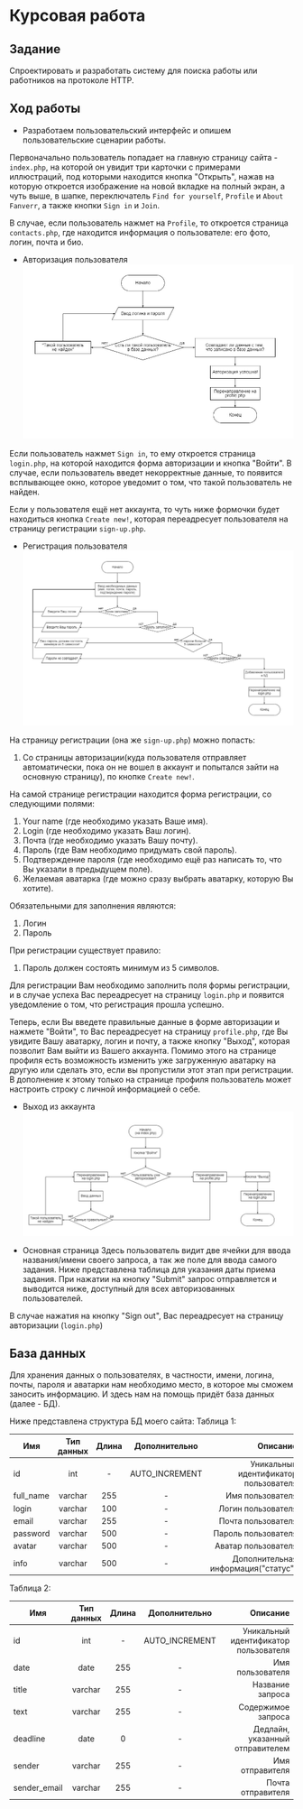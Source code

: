 # Курсовая работа
## Задание
Спроектировать и разработать систему для поиска работы или работников на протоколе HTTP.
## Ход работы
- Разработаем пользовательский интерфейс и опишем пользовательские сценарии работы.

Первоначально пользователь попадает на главную страницу сайта - `index.php`, на которой он увидит три карточки с примерами иллюстраций, под которыми находится кнопка "Открыть", нажав на которую откроется изображение на новой вкладке на полный экран, а чуть выше, в шапке, переключатель `Find for yourself`, `Profile` и `About Fanverr`, а также кнопки `Sign in` и `Join`.

В случае, если пользователь нажмет на `Profile`, то откроется страница `contacts.php`, где находится информация о пользователе: его фото, логин, почта и био. 

- Авторизация пользователя
![Рис. 1 - Авторизация](https://github.com/AnnaNapolskikh/Anna-lab/blob/main/1img.jpg)

Если пользователь нажмет `Sign in`, то ему откроется страница `login.php`, на которой находится форма авторизации и кнопка "Войти". 
В случае, если пользователь введет некорректные данные, то появится всплывающее окно, которое уведомит о том, что такой пользователь не найден.


Если у пользователя ещё нет аккаунта, то чуть ниже формочки будет находиться кнопка `Create new!`, которая переадресует пользователя на страницу регистрации `sign-up.php`.

- Регистрация пользователя
![Рис. 2 - Регистрация](https://github.com/AnnaNapolskikh/Anna-lab/blob/main/3img.jpg)

На страницу регистрации (она же `sign-up.php`) можно попасть:
1. Со страницы авторизации(куда пользователя отправляет автоматически, пока он не вошел в аккаунт и попытался зайти на основную страницу), по кнопке `Create new!`.

На самой странице регистрации находится форма регистрации, со следующими полями:
1. Your name (где необходимо указать Ваше имя).
2. Login (где необходимо указать Ваш логин).
3. Почта (где необходимо указать Вашу почту).
4. Пароль (где Вам необходимо придумать свой пароль).
5. Подтверждение пароля (где необходимо ещё раз написать то, что Вы указали в предыдущем поле).
6. Желаемая аватарка (где можно сразу выбрать аватарку, которую Вы хотите).

Обязательными для заполнения являются:
1. Логин
2. Пароль

При регистрации существует правило:
1. Пароль должен состоять минимум из 5 символов.

Для регистрации Вам необходимо заполнить поля формы регистрации, и в случае успеха Вас переадресует на страницу `login.php` и появится уведомление о том, что регистрация прошла успешно.



Теперь, если Вы введете правильные данные в форме авторизации и нажмете "Войти", то Вас переадресует на страницу `profile.php`, где Вы увидите Вашу аватарку, логин и почту, а также кнопку "Выход", которая позволит Вам выйти из Вашего аккаунта. Помимо этого на странице профиля есть возможность изменить уже загруженную аватарку на другую или сделать это, если вы пропустили этот этап при регистрации. В дополнение к этому только на странице профиля пользователь может настроить строку с личной информацией о себе.

- Выход из аккаунта
![Рис. 3 - Выход](https://github.com/AnnaNapolskikh/Anna-lab/blob/main/2img.jpg)

- Основная страница
Здесь пользователь видит две ячейки для ввода названия/имени своего запроса, а так же поле для ввода самого задания. Ниже представлена таблица для указания даты приема задания. При нажатии на кнопку "Submit" запрос отправляется и выводится ниже, доступный для всех авторизованных пользователей.

В случае нажатия на кнопку "Sign out", Вас переадресует на страницу авторизации (`login.php`)



## База данных

Для хранения данных о пользователях, в частности, имени, логина, почты, пароля и аватарки нам необходимо место, в которое мы сможем заносить информацию. И здесь нам на помощь придёт база данных (далее - БД). 

Ниже представлена структура БД моего сайта:
Таблица 1: 

| Имя | Тип данных | Длина| Дополнительно| Описание |
|----------|:----------:|:----------:|:------:| ----------:|
| id | int | - | AUTO_INCREMENT | Уникальный идентификатор пользователя |
| full_name | varchar | 255 | - | Имя пользователя |
| login | varchar | 100 | - | Логин пользователя|
| email | varchar | 255 | - | Почта пользователя |
| password | varchar | 500 | - | Пароль пользователя |
| avatar | varchar | 500 | - | Аватар пользователя |
| info | varchar | 500 | - | Дополнительная информация("статус") |

Таблица 2: 

| Имя | Тип данных | Длина| Дополнительно| Описание |
|----------|:----------:|:----------:|:------:| ----------:|
| id | int | - | AUTO_INCREMENT | Уникальный идентификатор пользователя |
| date | date | 255 | - | Имя пользователя |
| title | varchar | 255 | - | Название запроса|
| text | varchar | 255 | - | Содержимое запроса |
| deadline | date | 0 | - | Дедлайн, указанный отправителем |
| sender | varchar | 255 | - | Имя отправителя |
| sender_email | varchar | 255 | - | Почта отправителя |
